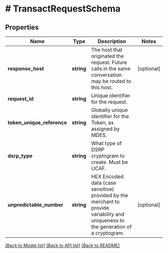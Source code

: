 # # TransactRequestSchema

## Properties

Name | Type | Description | Notes
------------ | ------------- | ------------- | -------------
**response_host** | **string** | The host that originated the request. Future calls in the same conversation may be routed to this host. | [optional]
**request_id** | **string** | Unique identifier for the request. |
**token_unique_reference** | **string** | Globally unique identifier for the Token, as assigned by MDES. |
**dsrp_type** | **string** | What type of DSRP cryptogram to create. Must be UCAF. |
**unpredictable_number** | **string** | HEX Encoded data (case sensitive) provided by the merchant to provide variability and uniqueness to the generation of a cryptogram. | [optional]

[[Back to Model list]](../../README.md#models) [[Back to API list]](../../README.md#endpoints) [[Back to README]](../../README.md)
